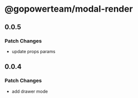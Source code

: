 # @gopowerteam/modal-render

## 0.0.5

### Patch Changes

- update props params

## 0.0.4

### Patch Changes

- add drawer mode
